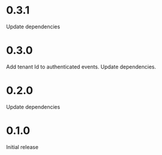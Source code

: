 # 0.3.1

Update dependencies

# 0.3.0

Add tenant Id to authenticated events. Update dependencies.

# 0.2.0

Update dependencies

# 0.1.0

Initial release